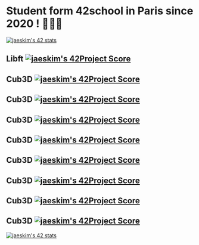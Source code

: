# Student form 42school in Paris since 2020 ! 🏄🏻‍♀️

[![jaeskim's 42 stats](https://badge42.herokuapp.com/api/stats/jurichar?privacyName=true&privacyEmail=true)](https://github.com/jurichar)

## Libft [![jaeskim's 42Project Score](https://badge42.herokuapp.com/api/project/jurichar/Libft)](https://github.com/JaeSeoKim/badge42)
## Cub3D [![jaeskim's 42Project Score](https://badge42.herokuapp.com/api/project/jurichar/ft_printf)](https://github.com/JaeSeoKim/badge42)
## Cub3D [![jaeskim's 42Project Score](https://badge42.herokuapp.com/api/project/jurichar/get_next_line)](https://github.com/JaeSeoKim/badge42)
## Cub3D [![jaeskim's 42Project Score](https://badge42.herokuapp.com/api/project/jurichar/minitalk)](https://github.com/JaeSeoKim/badge42)
## Cub3D [![jaeskim's 42Project Score](https://badge42.herokuapp.com/api/project/jurichar/push_swap)](https://github.com/JaeSeoKim/badge42)
## Cub3D [![jaeskim's 42Project Score](https://badge42.herokuapp.com/api/project/jurichar/Philosophers)](https://github.com/JaeSeoKim/badge42)
## Cub3D [![jaeskim's 42Project Score](https://badge42.herokuapp.com/api/project/jurichar/Libasm)](https://github.com/JaeSeoKim/badge42)
## Cub3D [![jaeskim's 42Project Score](https://badge42.herokuapp.com/api/project/jurichar/cub3d)](https://github.com/JaeSeoKim/badge42)
## Cub3D [![jaeskim's 42Project Score](https://badge42.herokuapp.com/api/project/jurichar/Inception)](https://github.com/JaeSeoKim/badge42)

[![jaeskim's 42 stats](https://badge42.herokuapp.com/api/stats/jurichar?privacyName=true&privacyEmail=true&cursus=C%20Piscine)](https://github.com/JaeSeoKim/badge42)
